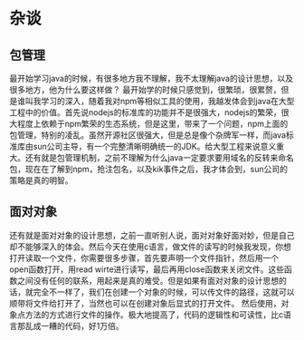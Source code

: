 # 杂谈

## 包管理

最开始学习java的时候，有很多地方我不理解，我不太理解java的设计思想，以及很多地方，他为什么要这样做？
最开始学的时候只感觉到，很繁琐，很累赘，但是谁叫我学习的深入，随着我对npm等相似工具的使用，我越发体会到java在大型工程中的价值。首先说nodejs的标准库的功能并不是很强大，nodejs的繁荣，很大程度上依赖于npm繁荣的生态系统，但是这里，带来了一个问题，npm上面的包管理，特别的凌乱。虽然开源社区很强大，但是总是像个杂牌军一样，而java标准库由sun公司主导，有一个完整清晰明确统一的JDK。给大型工程来说意义重大。还有就是包管理机制，之前不理解为什么java一定要求要用域名的反转来命名包，现在在了解到npm，抢注包名，以及kik事件之后，我才体会到，sun公司的策略是真的明智。

## 面对对象

还有就是面对对象的设计思想，之前一直听别人说，面对对象好面对妙，但是自己却不能够深入的体会。然后今天在使用c语言，做文件的读写的时候我发现，你想打开读取一个文件，你需要很多步骤，首先要声明一个文件指针，然后用一个open函数打开，用read wirte进行读写，最后再用close函数来关闭文件。这些函数之间没有任何的联系，用起来是真的难受。但是如果有面对对象的设计思想的话，就完全不一样了，我们在创建一个对象的时候，可以传文件的路径，这就可以顺带将文件给打开了，当然也可以在创建对象后显式的打开文件。
然后使用，对象点方法的方式进行文件的操作。极大地提高了，代码的逻辑性和可读性，比c语言那乱成一糟的代码，好1万倍。